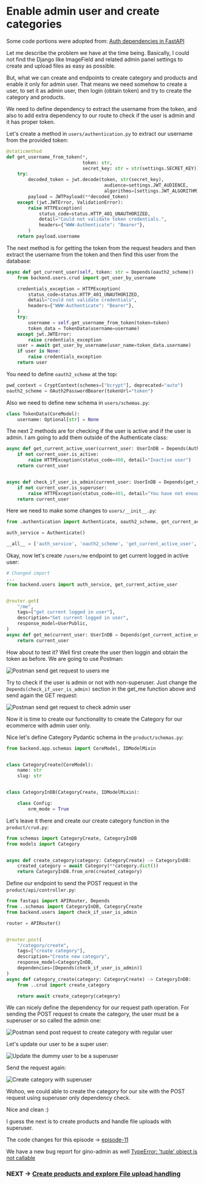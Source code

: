 # Enable admin user and create categories

Some code portions were adopted from: [Auth dependencies in FastAPI](https://www.jeffastor.com/blog/authentication-dependencies-in-fastapi)

Let me describe the problem we have at the time being. Basically, I could not find the Django like ImageField and related admin panel settings to create and upload files as easy as possible.

But, what we can create and endpoints to create category and products and enable it only for admin user. That means we need somehow to create a user, to set it as admin user, then login (obtain token) and try to create the category and products.

We need to define dependency to extract the username from the token, and also to add extra dependency to our route to check if the user is admin and it has proper token.

Let's create a method in `users/authentication.py` to extract our username from the provided token:

```python
@staticmethod
def get_username_from_token(*,
                            token: str,
                            secret_key: str = str(settings.SECRET_KEY)) -> Optional[str]:
    try:
        decoded_token = jwt.decode(token, str(secret_key),
                                    audience=settings.JWT_AUDIENCE,
                                    algorithms=[settings.JWT_ALGORITHM])
        payload = JWTPayload(**decoded_token)
    except (jwt.JWTError, ValidationError):
        raise HTTPException(
            status_code=status.HTTP_401_UNAUTHORIZED,
            detail="Could not validate token credentials.",
            headers={"WWW-Authenticate": "Bearer"},
        )
    return payload.username
```

The next method is for getting the token from the request headers and then extract the username from the token and then find this user from the database:

```python
async def get_current_user(self, token: str = Depends(oauth2_scheme)) -> UserInDB:
    from backend.users.crud import get_user_by_username

    credentials_exception = HTTPException(
        status_code=status.HTTP_401_UNAUTHORIZED,
        detail="Could not validate credentials",
        headers={"WWW-Authenticate": "Bearer"},
    )
    try:
        username = self.get_username_from_token(token=token)
        token_data = TokenData(username=username)
    except jwt.JWTError:
        raise credentials_exception
    user = await get_user_by_username(user_name=token_data.username)
    if user is None:
        raise credentials_exception
    return user
```

You need to define `oauth2_scheme` at the top:

```python
pwd_context = CryptContext(schemes=["bcrypt"], deprecated="auto")
oauth2_scheme = OAuth2PasswordBearer(tokenUrl="token")
```

Also we need to define new schema in `users/schemas.py`:

```python
class TokenData(CoreModel):
    username: Optional[str] = None
```


The next 2 methods are for checking if the user is active and if the user is admin. 
I am going to add them outside of the Authenticate class:

```python
async def get_current_active_user(current_user: UserInDB = Depends(Authenticate().get_current_user)) -> UserInDB:
    if not current_user.is_active:
        raise HTTPException(status_code=400, detail="Inactive user")
    return current_user


async def check_if_user_is_admin(current_user: UserInDB = Depends(get_current_active_user)) -> UserInDB:
    if not current_user.is_superuser:
        raise HTTPException(status_code=401, detail="You have not enough privileges")
    return current_user
```

Here we need to make some changes to `users/__init__.py`:

```python
from .authentication import Authenticate, oauth2_scheme, get_current_active_user, check_if_user_is_admin

auth_service = Authenticate()

__all__ = ['auth_service', 'oauth2_scheme', 'get_current_active_user', 'check_if_user_is_admin']
```

Okay, now let's create `/users/me` endpoint to get current logged in active user:

```python
# Changed import
...
from backend.users import auth_service, get_current_active_user


@router.get(
    "/me",
    tags=["get current logged in user"],
    description="Get current logged in user",
    response_model=UserPublic,
)
async def get_me(current_user: UserInDB = Depends(get_current_active_user)) -> UserInDB:
    return current_user
```

How about to test it? Well first create the user then loggin and obtain the token as before.
We are going to use Postman:

![Postman send get request to users me](/postman_users_get_me.png)

Try to check if the user is admin or not with non-superuser. Just change the `Depends(check_if_user_is_admin)` section in the get_me function above and send again the GET request:


![Postman send get request to check admin user](/postman_users_get_me_2.png)


Now it is time to create our functionality to create the Category for our ecommerce with admin user only.

Nice let's define Category Pydantic schema in the `product/schemas.py`:

```python
from backend.app.schemas import CoreModel, IDModelMixin


class CategoryCreate(CoreModel):
    name: str
    slug: str


class CategoryInDB(CategoryCreate, IDModelMixin):

    class Config:
        orm_mode = True
```

Let's leave it there and create our create category function in the `product/crud.py`:

```python
from schemas import CategoryCreate, CategoryInDB
from models import Category


async def create_category(category: CategoryCreate) -> CategoryInDB:
    created_category = await Category(**category.dict())
    return CategoryInDB.from_orm(created_category)
```

Define our endpoint to send the POST request in the `product/api/controller.py`:


```python
from fastapi import APIRouter, Depends
from ..schemas import CategoryInDB, CategoryCreate
from backend.users import check_if_user_is_admin

router = APIRouter()


@router.post(
    "/category/create",
    tags=["create category"],
    description="Create new category",
    response_model=CategoryInDB,
    dependencies=[Depends(check_if_user_is_admin)]
)
async def category_create(category: CategoryCreate) -> CategoryInDB:
    from ..crud import create_category

    return await create_category(category)
```

We can nicely define the dependency for our request path operation. For sending the POST request to create the category, the user must be a superuser or so called the admin one:

![Postman send post request to create category with regular user](/postman_product_category_create.png)

Let's update our user to be a super user:

![Update the dummy user to be a superuser](/fastapi_update_user_from_admin_panel.png)

Send the request again:

![Create category with superuser](/postman_product_create_category_succsess.png)

Wohoo, we could able to create the category for our site with the POST request using superuser only dependency check.

Nice and clean :)

I guess the next is to create products and handle file uploads with superuser.

The code changes for this episode -> [episode-11](https://github.com/ShahriyarR/ecommerce-nuxtjs-fastapi-backend/tree/episode-11)


We have a new bug report for gino-admin as well [TypeError: 'tuple' object is not callable](https://github.com/xnuinside/gino-admin/issues/41)


### NEXT -> [Create products and explore File upload handling](./ecommerce-create-products-file-upload)